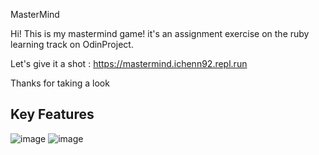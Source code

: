 MasterMind

Hi! This is my mastermind game!
it's an assignment exercise on the ruby learning track on OdinProject.

Let's give it a shot :
https://mastermind.ichenn92.repl.run

Thanks for taking a look

## Key Features
![image](https://user-images.githubusercontent.com/58181470/109801737-2dd9a200-7c1f-11eb-87d3-a1cc0d74022e.png)
![image](https://user-images.githubusercontent.com/58181470/109801872-5b265000-7c1f-11eb-94aa-b29fbcf83e5c.png)
